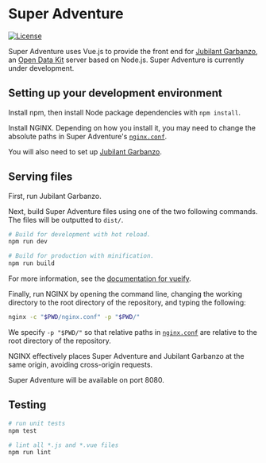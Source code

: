 <!--
Copyright 2017 Super Adventure Developers
See the NOTICE file at the top-level directory of this distribution and at
https://github.com/nafundi/super-adventure/blob/master/NOTICE.

This file is part of Super Adventure. It is subject to the license terms in
the LICENSE file found in the top-level directory of this distribution and at
https://www.apache.org/licenses/LICENSE-2.0. No part of Super Adventure,
including this file, may be copied, modified, propagated, or distributed
except according to the terms contained in the LICENSE file.
-->
# Super Adventure

[![License](https://img.shields.io/badge/license-Apache_2.0-blue.svg)](https://opensource.org/licenses/Apache-2.0)

Super Adventure uses Vue.js to provide the front end for [Jubilant Garbanzo](https://github.com/nafundi/jubilant-garbanzo), an [Open Data Kit](https://opendatakit.org/) server based on Node.js. Super Adventure is currently under development.

## Setting up your development environment

Install npm, then install Node package dependencies with `npm install`.

Install NGINX. Depending on how you install it, you may need to change the absolute paths in Super Adventure's [`nginx.conf`](/nginx.conf).

You will also need to set up [Jubilant Garbanzo](https://github.com/nafundi/jubilant-garbanzo).

## Serving files

First, run Jubilant Garbanzo.

Next, build Super Adventure files using one of the two following commands. The files will be outputted to `dist/`.

```bash
# Build for development with hot reload.
npm run dev

# Build for production with minification.
npm run build
```

For more information, see the [documentation for vueify](https://github.com/vuejs/vueify).

Finally, run NGINX by opening the command line, changing the working directory to the root directory of the repository, and typing the following:

```bash
nginx -c "$PWD/nginx.conf" -p "$PWD/"
```

We specify `-p "$PWD/"` so that relative paths in [`nginx.conf`](/nginx.conf) are relative to the root directory of the repository.

NGINX effectively places Super Adventure and Jubilant Garbanzo at the same origin, avoiding cross-origin requests.

Super Adventure will be available on port 8080.

## Testing

```bash
# run unit tests
npm test

# lint all *.js and *.vue files
npm run lint
```
